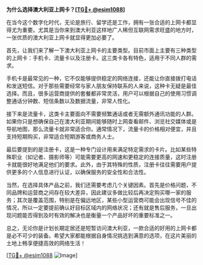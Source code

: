 **为什么选择澳大利亚上网卡？[[TG💪+ @esim1088](https://t.me/s/esim1088)]**

在当今这个数字化时代，无论是旅行、留学还是工作，拥有一张合适的上网卡都显得尤为重要。尤其是当你来到澳大利亚这样地广人稀但互联网需求旺盛的地方时，一张优质的澳大利亚上网卡就显得更加必要了。

首先，让我们来了解一下澳大利亚上网卡的主要类型。目前市面上主要有三种类型的上网卡：手机卡、流量卡以及注册卡。这三类卡各有特色，适用于不同人群的需求。

手机卡是最常见的一种，它不仅能够提供稳定的网络连接，还能让你直接拨打电话和发送短信。对于那些需要经常与家人朋友保持联系的人来说，这种卡无疑是最佳选择。而且，很多运营商提供的套餐都非常灵活，用户可以根据自己的使用习惯调整通话分钟数、短信条数以及数据流量，非常人性化。

接下来是流量卡，这类卡主要面向不需要频繁通话或者无需额外通讯功能的人群。如果你只是想确保自己在澳大利亚期间能够随时上网查看邮件、浏览社交媒体或是导航地图，那么流量卡就非常适合你。通常情况下，流量卡的价格相对便宜，并且支持短期购买，非常适合短期游客或商务人士。

最后要提到的是注册卡，这是一种专门设计用来满足特定需求的卡片。比如某些特殊职业（如记者、摄影师等）可能需要更高的网速和更稳定的连接质量，这时注册卡就能很好地满足他们的要求。此外，由于其特殊的性质，注册卡往往需要用户提供更多的个人信息进行认证，以确保服务的安全性和合法性。

当然，在选择具体产品之前，我们还需要考虑几个关键因素。首先是价格问题，不同品牌和运营商之间存在较大差异，因此建议多做比较后再决定购买哪一家的服务；其次是覆盖范围，特别是在偏远地区，某些小型运营商可能会出现信号不佳的情况，所以一定要提前确认好目标区域内的网络状况；还有就是售后服务，一旦出现问题能否得到及时有效的解决也是衡量一个产品好坏的重要标准之一。

总之，无论你是计划长期定居还是短暂访问澳大利亚，一款合适的好用的上网卡都是必不可少的装备。希望大家都能根据自身情况挑选到满意的选项，在这片美丽的土地上畅享便捷高效的网络生活！

[[TG💪+ @esim1088](https://t.me/s/esim1088) ![Image](https://i.postimg.cc/4NQfJmqS/Snipaste-2025-05-13-00-14-12.png)]